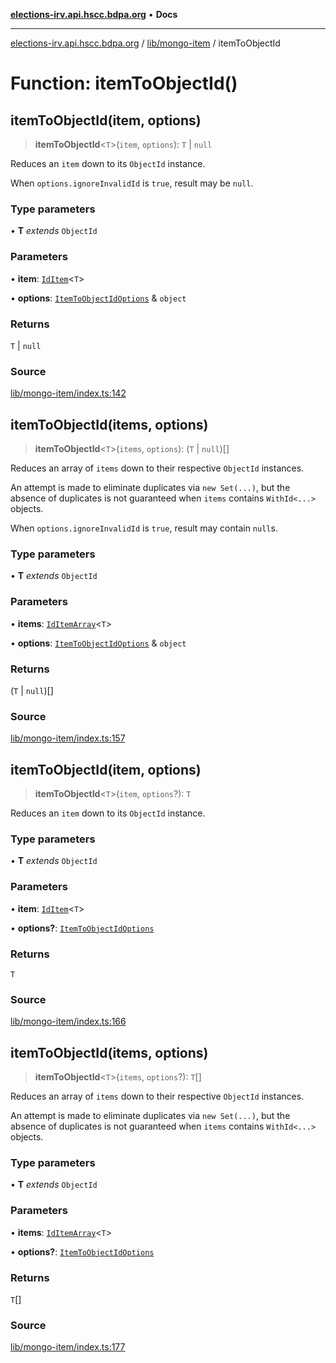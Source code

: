 [**elections-irv.api.hscc.bdpa.org**](../../../README.md) • **Docs**

***

[elections-irv.api.hscc.bdpa.org](../../../README.md) / [lib/mongo-item](../README.md) / itemToObjectId

# Function: itemToObjectId()

## itemToObjectId(item, options)

> **itemToObjectId**\<`T`\>(`item`, `options`): `T` \| `null`

Reduces an `item` down to its `ObjectId` instance.

When `options.ignoreInvalidId` is `true`, result may be `null`.

### Type parameters

• **T** *extends* `ObjectId`

### Parameters

• **item**: [`IdItem`](../type-aliases/IdItem.md)\<`T`\>

• **options**: [`ItemToObjectIdOptions`](../type-aliases/ItemToObjectIdOptions.md) & `object`

### Returns

`T` \| `null`

### Source

[lib/mongo-item/index.ts:142](https://github.com/Xunnamius/elections_irv.api.hscc.bdpa.org/blob/c917ea60595d63d322e4038beb12d08f7d64cdd2/lib/mongo-item/index.ts#L142)

## itemToObjectId(items, options)

> **itemToObjectId**\<`T`\>(`items`, `options`): (`T` \| `null`)[]

Reduces an array of `items` down to their respective `ObjectId` instances.

An attempt is made to eliminate duplicates via `new Set(...)`, but the
absence of duplicates is not guaranteed when `items` contains `WithId<...>`
objects.

When `options.ignoreInvalidId` is `true`, result may contain `null`s.

### Type parameters

• **T** *extends* `ObjectId`

### Parameters

• **items**: [`IdItemArray`](../type-aliases/IdItemArray.md)\<`T`\>

• **options**: [`ItemToObjectIdOptions`](../type-aliases/ItemToObjectIdOptions.md) & `object`

### Returns

(`T` \| `null`)[]

### Source

[lib/mongo-item/index.ts:157](https://github.com/Xunnamius/elections_irv.api.hscc.bdpa.org/blob/c917ea60595d63d322e4038beb12d08f7d64cdd2/lib/mongo-item/index.ts#L157)

## itemToObjectId(item, options)

> **itemToObjectId**\<`T`\>(`item`, `options`?): `T`

Reduces an `item` down to its `ObjectId` instance.

### Type parameters

• **T** *extends* `ObjectId`

### Parameters

• **item**: [`IdItem`](../type-aliases/IdItem.md)\<`T`\>

• **options?**: [`ItemToObjectIdOptions`](../type-aliases/ItemToObjectIdOptions.md)

### Returns

`T`

### Source

[lib/mongo-item/index.ts:166](https://github.com/Xunnamius/elections_irv.api.hscc.bdpa.org/blob/c917ea60595d63d322e4038beb12d08f7d64cdd2/lib/mongo-item/index.ts#L166)

## itemToObjectId(items, options)

> **itemToObjectId**\<`T`\>(`items`, `options`?): `T`[]

Reduces an array of `items` down to their respective `ObjectId` instances.

An attempt is made to eliminate duplicates via `new Set(...)`, but the
absence of duplicates is not guaranteed when `items` contains `WithId<...>`
objects.

### Type parameters

• **T** *extends* `ObjectId`

### Parameters

• **items**: [`IdItemArray`](../type-aliases/IdItemArray.md)\<`T`\>

• **options?**: [`ItemToObjectIdOptions`](../type-aliases/ItemToObjectIdOptions.md)

### Returns

`T`[]

### Source

[lib/mongo-item/index.ts:177](https://github.com/Xunnamius/elections_irv.api.hscc.bdpa.org/blob/c917ea60595d63d322e4038beb12d08f7d64cdd2/lib/mongo-item/index.ts#L177)
